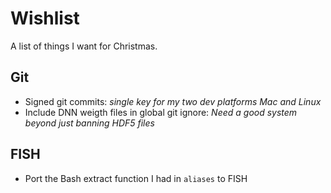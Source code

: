 # Wishlist
A list of things I want for Christmas.

## Git
 - Signed git commits: _single key for my two dev platforms Mac and Linux_
 - Include DNN weigth files in global git ignore: _Need a good system beyond just banning HDF5 files_

## FISH
 - Port the Bash extract function I had in `aliases` to FISH
